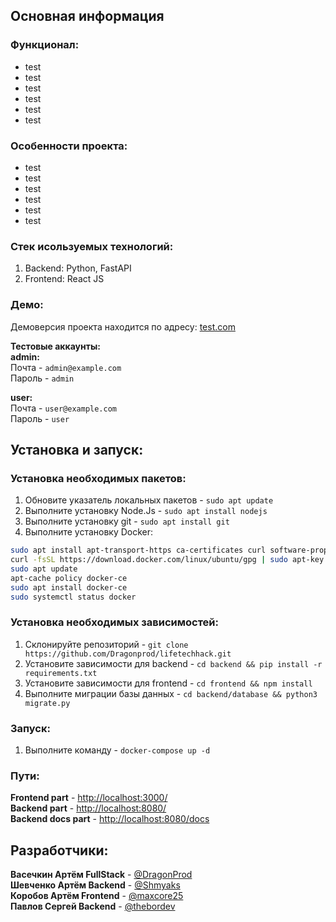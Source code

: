 ## Основная информация

### Функционал:

- test
- test
- test
- test
- test
- test

### Особенности проекта:

- test
- test
- test
- test
- test
- test

### Стек исользуемых технологий:

1. Backend: Python, FastAPI
2. Frontend: React JS

### Демо:

Демоверсия проекта находится по адресу: [test.com](https://test.com/) 

**Тестовые аккаунты:**\
**admin:**\
Почта - `admin@example.com`\
Пароль - `admin`

**user:**\
Почта - `user@example.com`\
Пароль - `user`


## Установка и запуск:

### Установка необходимых пакетов:

1. Обновите указатель локальных пакетов - `sudo apt update`
2. Выполните установку Node.Js - `sudo apt install nodejs`
3. Выполните установку git - `sudo apt install git`
4. Выполните установку Docker:
```sh
sudo apt install apt-transport-https ca-certificates curl software-properties-common
curl -fsSL https://download.docker.com/linux/ubuntu/gpg | sudo apt-key add -
sudo apt update
apt-cache policy docker-ce
sudo apt install docker-ce
sudo systemctl status docker
```

### Установка необходимых зависимостей:

1. Склонируйте репозиторий - `git clone https://github.com/Dragonprod/lifetechhack.git`
2. Установите зависимости для backend - `cd backend && pip install -r requirements.txt`
3. Установите зависимости для frontend - `cd frontend && npm install`
4. Выполните миграции базы данных - `cd backend/database && python3 migrate.py`


### Запуск:

1. Выполните команду - `docker-compose up -d`

### Пути:

**Frontend part** - [http://localhost:3000/](http://localhost:3000/)\
**Backend part** - [http://localhost:8080/](http://localhost:8080/)\
**Backend docs part** - [http://localhost:8080/docs](http://localhost:8080/)

## Разработчики:

**Васечкин Артём FullStack** - [@DragonProd](https://t.me/DragonProd)\
**Шевченко Артём Backend** - [@Shmyaks](https://t.me/Shmyaks)\
**Коробов Артём Frontend** - [@maxcore25](https://t.me/maxcore25)\
**Павлов Сергей Backend** - [@thebordev](https://t.me/thebordev)